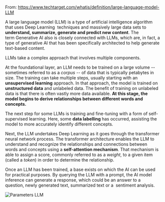 From: https://www.techtarget.com/whatis/definition/large-language-model-LLM

A large language model (LLM) is a type of artificial intelligence algorithm that uses Deep Learning  techniques and massively large data sets to **understand, summarize, generate and predict new content**. The term Generative AI also is closely connected with LLMs, which are, in fact, a type of generative AI that has been specifically architected to help generate text-based content.

LLMs take a complex approach that involves multiple components.

At the foundational layer, an LLM needs to be trained on a large volume -- sometimes referred to as a _corpus_ -- of data that is typically petabytes in size. The training can take multiple steps, usually starting with an **unsupervised learning** approach. In that approach, the model is trained on **unstructured data** and unlabeled data. The benefit of training on unlabeled data is that there is often vastly more data available. **At this stage, the model begins to derive relationships between different words and concepts.**

The next step for some LLMs is training and fine-tuning with a form of self-supervised learning. Here, some **data labelling** has occurred, assisting the model to more accurately identify different concepts.

Next, the LLM undertakes Deep Learning as it goes through the transformer neural network process. The transformer architecture enables the LLM to understand and recognize the relationships and connections between words and concepts using a **self-attention mechanism**. That mechanism is able to assign a score, commonly referred to as a _weight_, to a given item (called a _token_) in order to determine the relationship.

Once an LLM has been trained, a base exists on which the AI can be used for practical purposes. By querying the LLM with a prompt, the AI model inference can generate a response, which could be an answer to a question, newly generated text, summarized text or a  sentiment analysis.

![Parameters LLM](images/parameters_of_transformer_based_language_models-f.png)    
